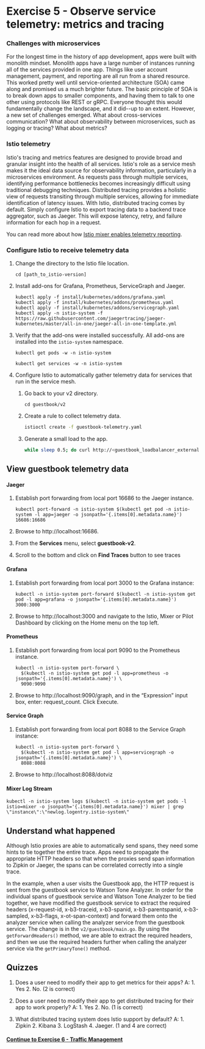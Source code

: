 # Exercise 5 - Observe service telemetry: metrics and tracing

### Challenges with microservices

For the longest time in the history of app development, apps were built with monolith mindset. Monolith apps have a large number of instances running all of the services provided in one app. Things like user account management, payment, and reporting are all run from a shared resource. This worked pretty well until service-oriented architecture (SOA) came along and promised us a much brighter future. The basic principle of SOA is to break down apps to smaller components, and having them to talk to one other using protocols like REST or gRPC. Everyone thought this would fundamentally change the landscape, and it did--up to an extent. However, a new set of challenges emerged. What about cross-services communication? What about observability between microservices, such as logging or tracing? What about metrics?

### Istio telemetry

Istio's tracing and metrics features are designed to provide broad and granular insight into the health of all services. Istio's role as a service mesh makes it the ideal data source for observability information, particularly in a microservices environment. As requests pass through multiple services, identifying performance bottlenecks becomes increasingly difficult using traditional debugging techniques. Distributed tracing provides a holistic view of requests transiting through multiple services, allowing for immediate identification of latency issues. With Istio, distributed tracing comes by default. Simply configure Istio to export tracing data to a backend trace aggregator, such as Jaeger. This will expose latency, retry, and failure information for each hop in a request.

You can read more about how [Istio mixer enables telemetry reporting](https://istio.io/docs/concepts/policy-and-control/mixer.html).

### Configure Istio to receive telemetry data

1. Change the directory to the Istio file location.
   ````
   cd [path_to_istio-version]
   ````

2. Install add-ons for Grafana, Prometheus, ServiceGraph and Jaeger.
   ```console
   kubectl apply -f install/kubernetes/addons/grafana.yaml
   kubectl apply -f install/kubernetes/addons/prometheus.yaml
   kubectl apply -f install/kubernetes/addons/servicegraph.yaml
   kubectl apply -n istio-system -f https://raw.githubusercontent.com/jaegertracing/jaeger-kubernetes/master/all-in-one/jaeger-all-in-one-template.yml
   ```
   
3. Verify that the add-ons were installed successfully. All add-ons are installed into the `istio-system` namespace. 
   ```console
   kubectl get pods -w -n istio-system

   kubectl get services -w -n istio-system
   ```

3. Configure Istio to automatically gather telemetry data for services that run in the service mesh. 
   1. Go back to your v2 directory.
      ````
      cd guestbook/v2
      ````

   2. Create a rule to collect telemetry data. 
      ```sh
      istioctl create -f guestbook-telemetry.yaml
      ```
   3. Generate a small load to the app.
      ```sh
      while sleep 0.5; do curl http://<guestbook_loadbalancer_external_IP/; done
      ```

## View guestbook telemetry data

#### Jaeger

1. Establish port forwarding from local port 16686 to the Jaeger instance.
   ```console
   kubectl port-forward -n istio-system $(kubectl get pod -n istio-system -l app=jaeger -o jsonpath='{.items[0].metadata.name}') 16686:16686 
   ```

2. Browse to http://localhost:16686.

3. From the **Services** menu, select **guestbook-v2**. 
4. Scroll to the bottom and click on **Find Traces** button to see traces


#### Grafana

1. Establish port forwarding from local port 3000 to the Grafana instance:
   ````
   kubectl -n istio-system port-forward $(kubectl -n istio-system get pod -l app=grafana -o jsonpath='{.items[0].metadata.name}') 3000:3000
   ````

2. Browse to http://localhost:3000 and navigate to the Istio, Mixer or Pilot Dashboard by clicking on the Home menu on the top left.


#### Prometheus

1. Establish port forwarding from local port 9090 to the Prometheus instance. 

   ```console
   kubectl -n istio-system port-forward \
     $(kubectl -n istio-system get pod -l app=prometheus -o jsonpath='{.items[0].metadata.name}') \
     9090:9090
   ```
2. Browse to http://localhost:9090/graph, and in the “Expression” input box, enter: request_count. Click Execute.

#### Service Graph

1. Establish port forwarding from local port 8088 to the Service Graph instance:

   ```console
   kubectl -n istio-system port-forward \
     $(kubectl -n istio-system get pod -l app=servicegraph -o jsonpath='{.items[0].metadata.name}') \
     8088:8088
   ```  

2. Browse to http://localhost:8088/dotviz

#### Mixer Log Stream

```console
kubectl -n istio-system logs $(kubectl -n istio-system get pods -l istio=mixer -o jsonpath='{.items[0].metadata.name}') mixer | grep \"instance\":\"newlog.logentry.istio-system\"
```


## Understand what happened

Although Istio proxies are able to automatically send spans, they need some hints to tie together the entire trace. Apps need to propagate the appropriate HTTP headers so that when the proxies send span information to Zipkin or Jaeger, the spans can be correlated correctly into a single trace.

In the example, when a user visits the Guestbook app, the HTTP request is sent from the guestbook service to Watson Tone Analyzer. In order for the individual spans of guestbook service and Watson Tone Analyzer to be tied together, we have modified the guestbook service to extract the required headers (x-request-id, x-b3-traceid, x-b3-spanid, x-b3-parentspanid, x-b3-sampled, x-b3-flags, x-ot-span-context) and forward them onto the analyzer service when calling the analyzer service from the guestbook service.  The change is in the `v2/guestbook/main.go`. By using the `getForwardHeaders()` method, we are able to extract the required headers, and then we use the required headers further when calling the analyzer service via the `getPrimaryTone()` method.


## Quizzes

1. Does a user need to modify their app to get metrics for their apps?   A: 1. Yes 2. No.  (2 is correct)

2. Does a user need to modify their app to get distributed tracing for their app to work properly? A: 1. Yes 2. No.  (1 is correct)

3. What distributed tracing system does Istio support by default?  A: 1. Zipkin 2. Kibana 3. LogStash 4. Jaeger. (1 and 4 are correct)

#### [Continue to Exercise 6 - Traffic Management](../exercise-6/README.md)
